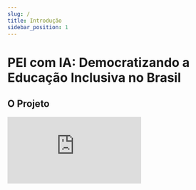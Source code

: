```yaml
---
slug: /
title: Introdução
sidebar_position: 1
---
```


# PEI com IA: Democratizando a Educação Inclusiva no Brasil

## O Projeto

<div style={{
  position: 'relative',
  paddingBottom: '56.25%', // proporção 16:9
  height: 0,
  overflow: 'hidden',
  maxWidth: '100%',
}}>
  <iframe
    src="https://www.youtube.com/embed/SEU_VIDEO_AQUI"
    title="YouTube video player"
    style={{
      position: 'absolute',
      top: 0,
      left: 0,
      width: '100%',
      height: '100%',
    }}
    frameBorder="0"
    allow="accelerometer; autoplay; clipboard-write; encrypted-media; gyroscope; picture-in-picture; web-share"
    referrerPolicy="strict-origin-when-cross-origin"
    allowFullScreen
  />
</div>

Uma plataforma de inteligência artificial que transforma a elaboração de Planos Educacionais Individualizados (PEI) de um processo burocrático de 20 horas em uma jornada colaborativa de 2 horas: democratizando o acesso à educação inclusiva de qualidade para 1,7 milhões de alunos com necessidades educacionais especiais no Brasil.

## O Problema

<div style={{margin: 25}}>
    <div style={{textAlign: 'center'}}>
        <img src={require("../static/img/adriessa.gif").default} style={{width: 900}} alt="Adriessa: Um dos problemas urgentes da educação do Brasil que pode ser otimizado e automatizado pela IA é a burocracia para a criação de um PEI." />
        <br />
    </div>
</div>

No Brasil, **1,7 milhões de alunos com necessidades educacionais especiais não têm acesso a um Plano Educacional Individualizado (PEI) de qualidade** (Censo Escolar, INEP, 2024). Este cenário configura uma crise silenciosa na educação inclusiva brasileira, onde o direito à educação personalizada, garantido pela Lei Brasileira de Inclusão (Lei 13.146/2015), permanece inacessível para a maioria.

Os números revelam a dimensão do problema: **45,5% dos alunos com NEE estudam em escolas que não possuem Atendimento Educacional Especializado** (Instituto Pensi, 2025), e **568 municípios brasileiros** não oferecem qualquer tipo de atendimento especializado (Instituto Pensi, 2025). O resultado dessa exclusão é devastador: apenas **25,6% das pessoas com deficiência conseguem concluir o Ensino Médio** (IBGE, 2025).

A raiz do problema está na burocracia: elaborar um único PEI manualmente consome entre **8 e 20 horas** de trabalho especializado (Pesquisa de mercado educacional, 2025), custando entre **R$ 320 e R$ 800 por documento** (Salário médio profissionais especializados, Glassdoor, 2025). Esse processo inviabiliza a elaboração em escala, sobrecarrega professores, desampara famílias e, principalmente, deixa milhares de crianças sem o suporte essencial para seu desenvolvimento educacional.

**O PEI, que deveria ser um direito, tornou-se um privilégio acessível apenas para alguns.**

[Saiba mais sobre a problemática →](./02_Problematica.md)

## A Solução

Nossa plataforma utiliza **inteligência artificial generativa** para transformar a elaboração de PEIs de um processo burocrático em uma jornada colaborativa e eficiente. A tecnologia reduz o tempo de elaboração de **20 horas para 2-4 horas:** uma **redução de 80%** no esforço necessário (Os autores, 2025), permitindo que educadores foquem no que realmente importa: personalizar o aprendizado para cada aluno.

<div style={{margin: 25}}>
    <div style={{textAlign: 'center'}}>
        <img src={require("../static/img/pablo.gif").default} style={{width: 900}} alt="Pablo Azevedo: Entre o diagnóstico de uma criança e o documento que poderia transformar sua jornada escolar, existe um abismo de 4 meses. Enquanto coordenadores se afogam em burocracia, alunos estudam sem o suporte que a lei lhes garante. Reduzimos esse abismo de 18 semanas para 5 dias!" />
        <br />
    </div>
</div>

O sistema gera documentos personalizados baseados na **Base Nacional Comum Curricular (BNCC)** (MEC, 2018), legislação vigente e melhores práticas pedagógicas, utilizando **GPT-4** (OpenAI, 2024) para processamento de linguagem natural. A interface colaborativa conecta professores, coordenadores e famílias em um único ambiente, onde sugestões automáticas de adaptações curriculares e atividades facilitam a construção do plano ideal para cada criança.

<div style={{margin: 25}}>
    <div style={{textAlign: 'center'}}>
        <img src={require("../static/img/cecilia2.gif").default} style={{width: 900}} alt="Cecília Galvão: Tentamos resolver a criação do PEI com um único modelo de IA. Não funcionou. A IA confundia etapas, misturava responsabilidades e não garantia auditoria adequada. A solução foi especialização: três agentes, cada um com uma missão clara, trabalhando como uma equipe multidisciplinar digital." />
        <br />
    </div>
</div>


Mas a inovação vai além da tecnologia: nosso **modelo de negócio social 1:1** garante que a cada escola particular que assina a plataforma, uma escola pública recebe acesso gratuito equivalente. Com preços entre **R$ 299 e R$ 1.499 por mês** para instituições — representando **85% de economia** em relação ao custo tradicional (Os autores, 2025) — e planos familiares a partir de **R$ 9,90 mensais ou gratuitos** para famílias de baixa renda, democratizamos o acesso sem comprometer a sustentabilidade.

[Conheça a solução em detalhes →](./03_Como_Funciona.md)

## Impacto Social

Nossa projeção para os próximos três anos demonstra que tecnologia e compromisso social podem caminhar juntos. Estimamos impactar diretamente **10.500 alunos com necessidades educacionais especiais**, atendendo **700 escolas** — sendo 350 públicas com acesso gratuito e 350 particulares pagantes (Os autores, 2025). Destes, **105 municípios** estão entre os 568 que atualmente não possuem qualquer Atendimento Educacional Especializado (Instituto Pensi, 2025).

<div style={{margin: 25}}>
    <div style={{textAlign: 'center'}}>
        <img src={require("../static/img/nataly.gif").default} style={{width: 900}} alt="Nataly Cunha: O PE.AI nasceu para transformar a educação inclusiva: permitindo que coordenadores criem Planos de Ensino Individualizados em apenas 5 dias ao invés de 18 semanas, e oferecendo às mães, de forma acessível e prática, materiais adaptados que seus filhos finalmente conseguem ler, entender e se desenvolver com autonomia." />
        <br />
    </div>
</div>

O impacto econômico é igualmente significativo: ao longo de três anos, nossa solução proporcionará uma economia de **R$ 10 milhões** para o sistema público brasileiro (Os autores, 2025), liberando **252.000 horas** de trabalho especializado que hoje são consumidas por burocracia. Isso representa uma **redução de 78% no custo** de elaboração de PEIs (Os autores, 2025), permitindo que profissionais da educação dediquem seu tempo a estar com os alunos, não com papelada.

Mas os números contam apenas parte da história. Estamos promovendo uma mudança de paradigma onde o PEI deixa de ser privilégio e se torna direito acessível, conforme previsto na Lei Brasileira de Inclusão (Lei 13.146/2015). Educadores passam a ter ferramentas profissionais ao invés de processos burocráticos, famílias participam ativamente do processo educacional de seus filhos, e escolas públicas sem recursos têm acesso à mesma tecnologia das instituições particulares.

**O sucesso deste projeto não será medido em reais de lucro, mas em vidas transformadas.**

[Veja a análise completa de impacto →](./04_Impacto.md)

## Sustentabilidade Financeira

Nosso modelo financeiro prova que é possível alcançar sustentabilidade sem comprometer a missão social. Para o primeiro ano, projetamos uma receita de **R$ 352.860**, sendo **R$ 299.400** provenientes de escolas particulares (B2B) e **R$ 53.460** de famílias no plano Premium (B2C) (Os autores, 2025). Esta estrutura de receita dual nos permite manter 50% de gratuidade através do modelo 1:1.

Os custos operacionais anuais estimados em **R$ 816.000** (Os autores, 2025) cobrem uma equipe enxuta de três profissionais altamente qualificados:  desenvolvedor, designer UX e especialista em IA/Produto, com salários competitivos baseados no mercado tech brasileiro (Glassdoor Brasil, 2025; Vagas.com, 2025). A infraestrutura em nuvem escalável tem custos variáveis conforme o uso (AWS Pricing, 2025; OpenAI API, 2025), permitindo crescimento sustentável.

A estratégia de financiamento combina receita recorrente com editais públicos não-reembolsáveis. Submetemos propostas para programas como o **FINEP - Programa Brasil IA** (FINEP, 2025), **FAPESP PIPE Fase 1** (FAPESP, 2025) e editais do **CNPq** (CNPq, 2025), buscando captação entre **R$ 500 mil e R$ 800 mil** para cobrir o gap inicial. O diferencial está na transparência: cada escola pagante financia diretamente uma escola pública gratuita equivalente, e **100% do excedente é reinvestido** na expansão do impacto social.

Com este modelo, projetamos atingir o breakeven no segundo ano, escalar o impacto exponencialmente e eliminar a dependência de doações: tudo isso mantendo nosso compromisso de zero distribuição de lucros.

[Veja a análise financeira completa →](./06_Financeiro.md)

## Integrantes da Equipe

<div style={{ display: 'flex', flexWrap: 'wrap', justifyContent: 'center', gap: '2rem' }}>
  <div style={{ textAlign: 'center', maxWidth: '200px' }}>
    <a href="https://www.linkedin.com/in/ceciliagalvaoo/">
      <img src={require("../static/img/cecilia.png").default} style={{ borderRadius: '50%', width: 150, height: 150, objectFit: 'cover' }} alt="Cecília Galvão" />
      <br />
      <sub><b>Cecília Galvão</b></sub>
      <br />
      <sub style={{ fontSize: '0.8em', color: '#666' }}>AI & Backend Development</sub>
    </a>
  </div>
  <div style={{ textAlign: 'center', maxWidth: '200px' }}>
    <a href="https://www.linkedin.com/in/natalycunha/">
      <img src={require("../static/img/nataly.png").default} style={{ borderRadius: '50%', width: 150, height: 150, objectFit: 'cover' }} alt="Nataly Cunha" />
      <br />
      <sub><b>Nataly Cunha</b></sub>
      <br />
      <sub style={{ fontSize: '0.8em', color: '#666' }}>Full-Stack, Product & UX Design</sub>
    </a>
  </div>
  <div style={{ textAlign: 'center', maxWidth: '200px' }}>
    <a href="https://www.linkedin.com/in/pabloazevedo/">
      <img src={require("../static/img/pablo.png").default} style={{ borderRadius: '50%', width: 150, height: 150, objectFit: 'cover' }} alt="Pablo Azevedo" />
      <br />
      <sub><b>Pablo Azevedo</b></sub>
      <br />
      <sub style={{ fontSize: '0.8em', color: '#666' }}>Full-Stack & Business Analyst</sub>
    </a>
  </div>
</div>